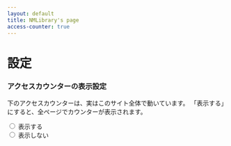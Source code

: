 ```yaml
---
layout: default
title: NMLibrary's page
access-counter: true
---
```

# 設定
### アクセスカウンターの表示設定
下のアクセスカウンターは、実はこのサイト全体で動いています。
「表示する」にすると、全ページでカウンターが表示されます。
<script type="text/javascript">
  function save(){
    const button_true = document.getElementById("show-counter-true");
    const button_false = document.getElementById("show-counter-false");
    if (button_true.checked){
      localStorage.setItem("show-counter", true);
    }
    if (button_false.checked){
      localStorage.setItem("show-counter", false);
    }
  }
  function initialize(){
    const button_true = document.getElementById("show-counter-true");
    const button_false = document.getElementById("show-counter-false");
    if (localStorage.getItem("show-counter") === "true"){
      button_true.checked = true;
    } else {
      button_false.checked = true;
    }
 }
 document.addEventListener("DOMContentLoaded", initialize);
</script>

<div>
  <input type="radio" name="show-counter" value="true" id="show-counter-true" onchange="save()" />
  <label for="show-counter-true">表示する</label>  <br/>
  <input type="radio" name="show-counter" value="false" id="show-counter-false" onchange="save()" />
  <label for="show-counter-false">表示しない</label> <br/>
</div>